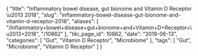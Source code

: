 {
    "title": "Inflammatory bowel disease, gut bionome and Vitamin D Receptor \u2013 2018",
    "slug": "inflammatory-bowel-disease-gut-bionome-and-vitamin-d-receptor-2018",
    "aliases": [
        "/Inflammatory+bowel+disease+gut+bionome+and+Vitamin+D+Receptor+\u2013+2018",
        "/10862"
    ],
    "tiki_page_id": 10862,
    "date": "2019-06-13",
    "categories": [
        "Gut",
        "Vitamin D Receptor",
        "Microbiome"
    ],
    "tags": [
        "Gut",
        "Microbiome",
        "Vitamin D Receptor"
    ]
}